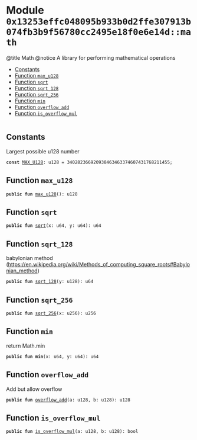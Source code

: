 
<a id="0x13253effc048095b933b0d2ffe307913b074fb3b9f56780cc2495e18f0e6e14d_math"></a>

# Module `0x13253effc048095b933b0d2ffe307913b074fb3b9f56780cc2495e18f0e6e14d::math`

@title Math
@notice A library for performing mathematical operations


-  [Constants](#@Constants_0)
-  [Function `max_u128`](#0x13253effc048095b933b0d2ffe307913b074fb3b9f56780cc2495e18f0e6e14d_math_max_u128)
-  [Function `sqrt`](#0x13253effc048095b933b0d2ffe307913b074fb3b9f56780cc2495e18f0e6e14d_math_sqrt)
-  [Function `sqrt_128`](#0x13253effc048095b933b0d2ffe307913b074fb3b9f56780cc2495e18f0e6e14d_math_sqrt_128)
-  [Function `sqrt_256`](#0x13253effc048095b933b0d2ffe307913b074fb3b9f56780cc2495e18f0e6e14d_math_sqrt_256)
-  [Function `min`](#0x13253effc048095b933b0d2ffe307913b074fb3b9f56780cc2495e18f0e6e14d_math_min)
-  [Function `overflow_add`](#0x13253effc048095b933b0d2ffe307913b074fb3b9f56780cc2495e18f0e6e14d_math_overflow_add)
-  [Function `is_overflow_mul`](#0x13253effc048095b933b0d2ffe307913b074fb3b9f56780cc2495e18f0e6e14d_math_is_overflow_mul)


<pre><code></code></pre>



<a id="@Constants_0"></a>

## Constants


<a id="0x13253effc048095b933b0d2ffe307913b074fb3b9f56780cc2495e18f0e6e14d_math_MAX_U128"></a>

Largest possible u128 number


<pre><code><b>const</b> <a href="math.md#0x13253effc048095b933b0d2ffe307913b074fb3b9f56780cc2495e18f0e6e14d_math_MAX_U128">MAX_U128</a>: u128 = 340282366920938463463374607431768211455;
</code></pre>



<a id="0x13253effc048095b933b0d2ffe307913b074fb3b9f56780cc2495e18f0e6e14d_math_max_u128"></a>

## Function `max_u128`



<pre><code><b>public</b> <b>fun</b> <a href="math.md#0x13253effc048095b933b0d2ffe307913b074fb3b9f56780cc2495e18f0e6e14d_math_max_u128">max_u128</a>(): u128
</code></pre>



<a id="0x13253effc048095b933b0d2ffe307913b074fb3b9f56780cc2495e18f0e6e14d_math_sqrt"></a>

## Function `sqrt`



<pre><code><b>public</b> <b>fun</b> <a href="math.md#0x13253effc048095b933b0d2ffe307913b074fb3b9f56780cc2495e18f0e6e14d_math_sqrt">sqrt</a>(x: u64, y: u64): u64
</code></pre>



<a id="0x13253effc048095b933b0d2ffe307913b074fb3b9f56780cc2495e18f0e6e14d_math_sqrt_128"></a>

## Function `sqrt_128`

babylonian method (https://en.wikipedia.org/wiki/Methods_of_computing_square_roots#Babylonian_method)


<pre><code><b>public</b> <b>fun</b> <a href="math.md#0x13253effc048095b933b0d2ffe307913b074fb3b9f56780cc2495e18f0e6e14d_math_sqrt_128">sqrt_128</a>(y: u128): u64
</code></pre>



<a id="0x13253effc048095b933b0d2ffe307913b074fb3b9f56780cc2495e18f0e6e14d_math_sqrt_256"></a>

## Function `sqrt_256`



<pre><code><b>public</b> <b>fun</b> <a href="math.md#0x13253effc048095b933b0d2ffe307913b074fb3b9f56780cc2495e18f0e6e14d_math_sqrt_256">sqrt_256</a>(x: u256): u256
</code></pre>



<a id="0x13253effc048095b933b0d2ffe307913b074fb3b9f56780cc2495e18f0e6e14d_math_min"></a>

## Function `min`

return Math.min


<pre><code><b>public</b> <b>fun</b> <b>min</b>(x: u64, y: u64): u64
</code></pre>



<a id="0x13253effc048095b933b0d2ffe307913b074fb3b9f56780cc2495e18f0e6e14d_math_overflow_add"></a>

## Function `overflow_add`

Add but allow overflow


<pre><code><b>public</b> <b>fun</b> <a href="math.md#0x13253effc048095b933b0d2ffe307913b074fb3b9f56780cc2495e18f0e6e14d_math_overflow_add">overflow_add</a>(a: u128, b: u128): u128
</code></pre>



<a id="0x13253effc048095b933b0d2ffe307913b074fb3b9f56780cc2495e18f0e6e14d_math_is_overflow_mul"></a>

## Function `is_overflow_mul`



<pre><code><b>public</b> <b>fun</b> <a href="math.md#0x13253effc048095b933b0d2ffe307913b074fb3b9f56780cc2495e18f0e6e14d_math_is_overflow_mul">is_overflow_mul</a>(a: u128, b: u128): bool
</code></pre>
